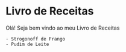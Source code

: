 # Livro de Receitas

Olá! Seja bem vindo ao meu Livro de Receitas

    - Strogonoff de Frango
    - Pudim de Leite
